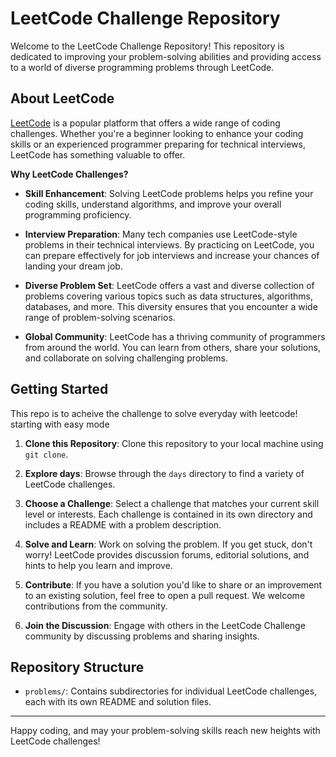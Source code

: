 # LeetCode Challenge Repository

Welcome to the LeetCode Challenge Repository! This repository is dedicated to improving your problem-solving abilities and providing access to a world of diverse programming problems through LeetCode.

## About LeetCode

[LeetCode](https://leetcode.com/) is a popular platform that offers a wide range of coding challenges. Whether you're a beginner looking to enhance your coding skills or an experienced programmer preparing for technical interviews, LeetCode has something valuable to offer.

**Why LeetCode Challenges?**

- **Skill Enhancement**: Solving LeetCode problems helps you refine your coding skills, understand algorithms, and improve your overall programming proficiency.

- **Interview Preparation**: Many tech companies use LeetCode-style problems in their technical interviews. By practicing on LeetCode, you can prepare effectively for job interviews and increase your chances of landing your dream job.

- **Diverse Problem Set**: LeetCode offers a vast and diverse collection of problems covering various topics such as data structures, algorithms, databases, and more. This diversity ensures that you encounter a wide range of problem-solving scenarios.

- **Global Community**: LeetCode has a thriving community of programmers from around the world. You can learn from others, share your solutions, and collaborate on solving challenging problems.

## Getting Started

This repo is to acheive the challenge to solve everyday with leetcode! starting with easy mode 

1. **Clone this Repository**: Clone this repository to your local machine using `git clone`.

2. **Explore days**: Browse through the `days` directory to find a variety of LeetCode challenges.

3. **Choose a Challenge**: Select a challenge that matches your current skill level or interests. Each challenge is contained in its own directory and includes a README with a problem description.

4. **Solve and Learn**: Work on solving the problem. If you get stuck, don't worry! LeetCode provides discussion forums, editorial solutions, and hints to help you learn and improve.

5. **Contribute**: If you have a solution you'd like to share or an improvement to an existing solution, feel free to open a pull request. We welcome contributions from the community.

6. **Join the Discussion**: Engage with others in the LeetCode Challenge community by discussing problems and sharing insights.

## Repository Structure

- `problems/`: Contains subdirectories for individual LeetCode challenges, each with its own README and solution files.


---

Happy coding, and may your problem-solving skills reach new heights with LeetCode challenges!
